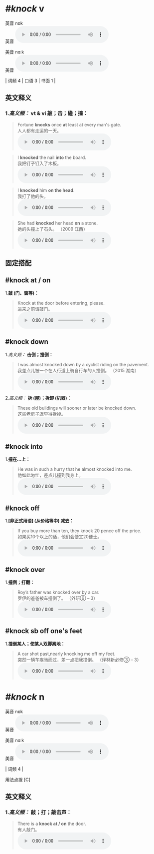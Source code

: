 # ***\#knock*** v
英音 nɒk  
英音
<audio src="./media/knock-B.aac" controls="controls"></audio>

美音 nɑːk  
美音
<audio src="./media/knock.aac" controls="controls"></audio>



| 词频 4 | 口语 3 | 书面 1 |  

英文释义
---
### 1.*高义频：* **vt & vi 敲；击；碰；撞：**  

 > Fortune **knocks** once **at** least at every man's gate.  
 > 人人都有走运的一天。    
<audio src="./media/knock-1.aac" controls="controls"></audio>

 > I **knocked** the nail **into** the board.   
 > 我把钉子钉入了木板。    
<audio src="./media/knock-2.aac" controls="controls"></audio>

 > I **knocked** him **on the head**.   
 > 我打了他的头。    
<audio src="./media/knock-3.aac" controls="controls"></audio>

 > She had **knocked** her head **on** a stone.   
 > 她的头撞上了石头。  （2009 江西）  
<audio src="./media/knock-4.aac" controls="controls"></audio>


固定搭配
---
## \#knock at / on
1.**敲 (门、窗等)：**  

 > Knock at the door before entering, please.   
 > 进来之前请敲门。    
<audio src="./media/knock-5.aac" controls="controls"></audio>

## \#knock down
1.*高义频：* **击倒；撞倒：**  

 > I was almost knocked down by a cyclist riding on the pavement.  
 > 我差点儿被一个在人行道上骑自行车的人撞倒。  （2015 湖南）  
<audio src="./media/knock1.aac" controls="controls"></audio>

2.*高义频：* **拆 (屋)；拆卸 (机器)：**  

 > These old buildings will sooner or later be knocked down.   
 > 这些老房子迟早得拆掉。    
<audio src="./media/knock-7.aac" controls="controls"></audio>

## \#knock into 
1.**撞在…上：**  

 > He was in such a hurry that he almost knocked into me.   
 > 他如此匆忙，差点儿撞到我身上。    
<audio src="./media/knock-8.aac" controls="controls"></audio>

## \#knock off 
1.**[非正式用语] (从价格等中) 减去：**  

 > If you buy more than ten, they knock 20 pence off the price.   
 > 如果买10个以上的话，他们会便宜20便士。    
<audio src="./media/knock-9.aac" controls="controls"></audio>

## \#knock over 
1.**撞倒；打翻：**  

 > Roy’s father was knocked over by a car.   
 > 罗伊的爸爸被车撞倒了。  （外研⑥ – 3）  
<audio src="./media/knock-10.aac" controls="controls"></audio>

## \#knock sb off one's feet
1.**撞倒某人；使某人双脚离地：**  

 > A car shot past,nearly knocking me off my feet.  
 > 突然一辆车疾驰而过，差一点把我撞倒。  （译林新必修③ – 3）  
<audio src="./media/A car shot past, nearly knocking me off my feet2_AAC.aac" controls="controls"></audio>


# ***\#knock*** n
英音 nɒk  
英音
<audio src="./media/knock-B.aac" controls="controls"></audio>

美音 nɑːk  
美音
<audio src="./media/knock.aac" controls="controls"></audio>



| 词频 4 |  

用法点拨  [C]

英文释义
---
### 1.*高义频：* **敲；打；敲击声：**  

 > There is a **knock at / on** the door.   
 > 有人敲门。    
<audio src="./media/knock-11.aac" controls="controls"></audio>


